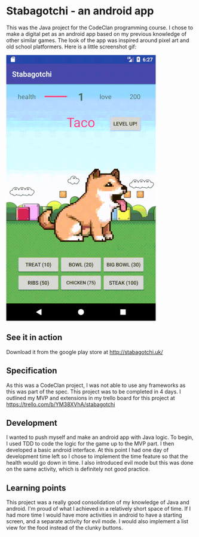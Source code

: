 # Stabagotchi - an android app

This was the Java project for the CodeClan programming course. I chose to make a digital pet as an android app based on my previous knowledge of other similar games. The look of the app was inspired around pixel art and old school platformers. Here is a little screenshot gif:

![Stabagotchi Demo](https://raw.githubusercontent.com/beveradb/codeclan-stabagotchi/master/stabagotchi-demo.gif)

## See it in action
Download it from the google play store at http://stabagotchi.uk/

## Specification
As this was a CodeClan project, I was not able to use any frameworks as this was part of the spec. This project was to be completed in 4 days. I outlined my MVP and extensions in my trello board for this project at https://trello.com/b/YM38XVhA/stabagotchi

## Development
I wanted to push myself and make an android app with Java logic. To begin, I used TDD to code the logic for the game up to the MVP part. I then developed a basic android interface. At this point I had one day of development time left so I chose to implement the time feature so that the health would go down in time. I also introduced evil mode but this was done on the same activity, which is definitely not good practice.

## Learning points
This project was a really good consolidation of my knowledge of Java and android. I'm proud of what I achieved in a relatively short space of time. If I had more time I would have more activities in android to have a starting screen, and a separate activity for evil mode. I would also implement a list view for the food instead of the clunky buttons.
